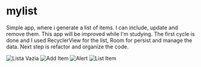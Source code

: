 # mylist

Simple app, where i generate a list of items. I can include, update and remove them. This app will be improved while I'm studying. The first cycle is done and I used RecyclerView for the list, Room for persist and manage the data. Next step is refactor and organize the code.


![Lista Vazia](https://i.postimg.cc/43df68XD/emptylist.jpg)
![Add Item](https://i.postimg.cc/yYm8sgfb/additem.jpg)
![Alert](https://i.postimg.cc/0yZ5Jg1G/alertdialoginsert.jpg)
![List Item](https://i.postimg.cc/T3TYwdFY/listwithitem.jpg)
